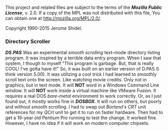 This project and related files are subject to the terms of the **_Mozilla Public License_**, 
v. 2.0. If a copy of the MPL was not distributed with this file, You can obtain one at 
http://mozilla.org/MPL/2.0/.

Copyright 1990-2015 Jerome Shidel.

### Directory Scroller

**_DS.PAS_** Was an experimental _smooth scrolling_ text-mode directory listing program. 
It was inspired by a terrible data entry program. When I saw that system, I though to myself
"This program is garbage. But, that is really COOL! I've gotta have it!" So, it was built on
an earlier version of D.PAS (I think version 5.00). It was utilizing a cool trick I had learned 
to smoothly scroll text onto the screen. Like watching movie credits.  Only not in graphics, 
but in text mode. It will **NOT** word in a Windows Command Line window. It will **NOT** work 
inside a virtual machine like VMware Fusion. It requires a real DOS _bare-metal_ environment to 
work correctly. Or, as I just found out, it mostly works fine in **_DOSBOX_**. It will run on others,
but poorly and without smooth scrolling. I had to swap out _Borland's CRT_ unit references for my _QCrt_ unit to get it to run on faster hardware. Then had to get a 19-year old Pentium Pro running to test the change. It worked fine. However, I have no idea if it will work on modern computer chipsets. 
